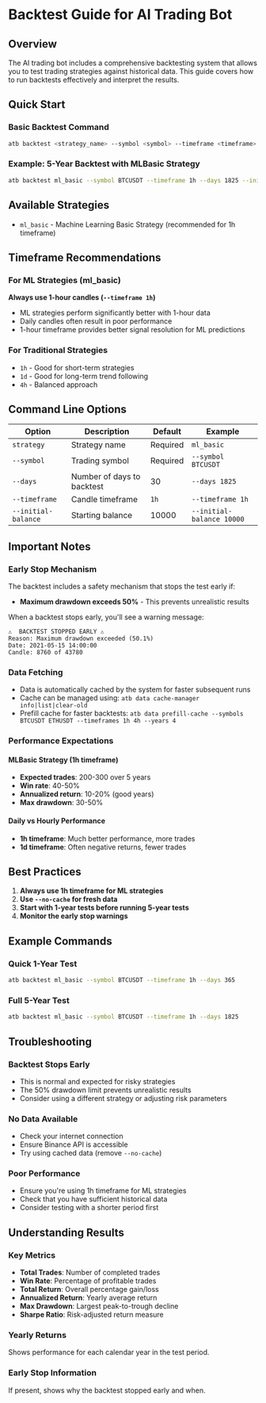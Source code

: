 # Backtest Guide for AI Trading Bot

## Overview

The AI trading bot includes a comprehensive backtesting system that allows you to test trading strategies against historical data. This guide covers how to run backtests effectively and interpret the results.

## Quick Start

### Basic Backtest Command

```bash
atb backtest <strategy_name> --symbol <symbol> --timeframe <timeframe> --days <number_of_days> --initial-balance <amount>
```

### Example: 5-Year Backtest with MLBasic Strategy

```bash
atb backtest ml_basic --symbol BTCUSDT --timeframe 1h --days 1825 --initial-balance 10000
```

## Available Strategies

- `ml_basic` - Machine Learning Basic Strategy (recommended for 1h timeframe)

## Timeframe Recommendations

### For ML Strategies (ml_basic)
**Always use 1-hour candles (`--timeframe 1h`)**

- ML strategies perform significantly better with 1-hour data
- Daily candles often result in poor performance
- 1-hour timeframe provides better signal resolution for ML predictions

### For Traditional Strategies
- `1h` - Good for short-term strategies
- `1d` - Good for long-term trend following
- `4h` - Balanced approach

## Command Line Options

| Option | Description | Default | Example |
|--------|-------------|---------|---------|
| `strategy` | Strategy name | Required | `ml_basic` |
| `--symbol` | Trading symbol | Required | `--symbol BTCUSDT` |
| `--days` | Number of days to backtest | 30 | `--days 1825` |
| `--timeframe` | Candle timeframe | `1h` | `--timeframe 1h` |
| `--initial-balance` | Starting balance | 10000 | `--initial-balance 10000` |

## Important Notes

### Early Stop Mechanism

The backtest includes a safety mechanism that stops the test early if:
- **Maximum drawdown exceeds 50%** - This prevents unrealistic results

When a backtest stops early, you'll see a warning message:
```
⚠️  BACKTEST STOPPED EARLY ⚠️
Reason: Maximum drawdown exceeded (50.1%)
Date: 2021-05-15 14:00:00
Candle: 8760 of 43780
```

### Data Fetching

- Data is automatically cached by the system for faster subsequent runs
- Cache can be managed using: `atb data cache-manager info|list|clear-old`
- Prefill cache for faster backtests: `atb data prefill-cache --symbols BTCUSDT ETHUSDT --timeframes 1h 4h --years 4`

### Performance Expectations

#### MLBasic Strategy (1h timeframe)
- **Expected trades**: 200-300 over 5 years
- **Win rate**: 40-50%
- **Annualized return**: 10-20% (good years)
- **Max drawdown**: 30-50%

#### Daily vs Hourly Performance
- **1h timeframe**: Much better performance, more trades
- **1d timeframe**: Often negative returns, fewer trades

## Best Practices

1. **Always use 1h timeframe for ML strategies**
2. **Use `--no-cache` for fresh data**
3. **Start with 1-year tests before running 5-year tests**
4. **Monitor the early stop warnings**

## Example Commands

### Quick 1-Year Test
```bash
atb backtest ml_basic --symbol BTCUSDT --timeframe 1h --days 365
```

### Full 5-Year Test
```bash
atb backtest ml_basic --symbol BTCUSDT --timeframe 1h --days 1825
```

## Troubleshooting

### Backtest Stops Early
- This is normal and expected for risky strategies
- The 50% drawdown limit prevents unrealistic results
- Consider using a different strategy or adjusting risk parameters

### No Data Available
- Check your internet connection
- Ensure Binance API is accessible
- Try using cached data (remove `--no-cache`)

### Poor Performance
- Ensure you're using 1h timeframe for ML strategies
- Check that you have sufficient historical data
- Consider testing with a shorter period first

## Understanding Results

### Key Metrics
- **Total Trades**: Number of completed trades
- **Win Rate**: Percentage of profitable trades
- **Total Return**: Overall percentage gain/loss
- **Annualized Return**: Yearly average return
- **Max Drawdown**: Largest peak-to-trough decline
- **Sharpe Ratio**: Risk-adjusted return measure

### Yearly Returns
Shows performance for each calendar year in the test period.

### Early Stop Information
If present, shows why the backtest stopped early and when.
